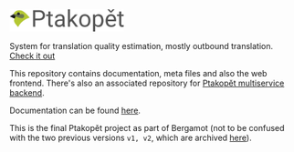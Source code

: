 <img src='https://raw.githubusercontent.com/zouharvi/ptakopet/master/meta/logo.svg?sanitize=true' width='200px'>

System for translation quality estimation, mostly outbound translation. [Check it out](http://ptakopet.vilda.net)

This repository contains documentation, meta files and also the web frontend. There's also an associated repository for [Ptakopět multiservice backend](https://github.com/zouharvi/ptakopet-server).

Documentation can be found [here](http://ptakopet.vilda.net/docs).

This is the final Ptakopět project as part of Bergamot (not to be confused with the two previous versions `v1, v2`, which are archived [here](https://github.com/zouharvi/ptakopet-v1-v2)).